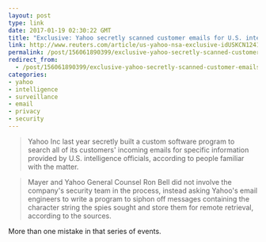 ```yaml
---
layout: post
type: link
date: 2017-01-19 02:30:22 GMT
title: "Exclusive: Yahoo secretly scanned customer emails for U.S. intelligence"
link: http://www.reuters.com/article/us-yahoo-nsa-exclusive-idUSKCN1241YT
permalink: /post/156061890399/exclusive-yahoo-secretly-scanned-customer-emails
redirect_from: 
  - /post/156061890399/exclusive-yahoo-secretly-scanned-customer-emails
categories:
- yahoo
- intelligence
- surveillance
- email
- privacy
- security
---
```


<p><blockquote>Yahoo Inc last year secretly built a custom software program to search all of its customers' incoming emails for specific information provided by U.S. intelligence officials, according to people familiar with the matter.</blockquote>
<blockquote>Mayer and Yahoo General Counsel Ron Bell did not involve the company's security team in the process, instead asking Yahoo's email engineers to write a program to siphon off messages containing the character string the spies sought and store them for remote retrieval, according to the sources.</blockquote>
<p>More than one mistake in that series of events.</p></p>